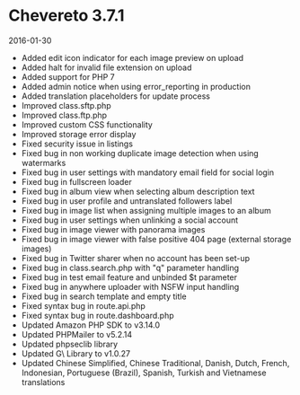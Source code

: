 # Chevereto 3.7.1

2016-01-30

- Added edit icon indicator for each image preview on upload
- Added halt for invalid file extension on upload
- Added support for PHP 7
- Added admin notice when using error_reporting in production
- Added translation placeholders for update process
- Improved class.sftp.php
- Improved class.ftp.php
- Improved custom CSS functionality
- Improved storage error display
- Fixed security issue in listings
- Fixed bug in non working duplicate image detection when using watermarks
- Fixed bug in user settings with mandatory email field for social login
- Fixed bug in fullscreen loader
- Fixed bug in album view when selecting album description text
- Fixed bug in user profile and untranslated followers label
- Fixed bug in image list when assigning multiple images to an album
- Fixed bug in user settings when unlinking a social account
- Fixed bug in image viewer with panorama images
- Fixed bug in image viewer with false positive 404 page (external storage images)
- Fixed bug in Twitter sharer when no account has been set-up
- Fixed bug in class.search.php with "q" parameter handling
- Fixed bug in test email feature and unbinded $t parameter
- Fixed bug in anywhere uploader with NSFW input handling
- Fixed bug in search template and empty title
- Fixed syntax bug in route.api.php
- Fixed syntax bug in route.dashboard.php
- Updated Amazon PHP SDK to v3.14.0
- Updated PHPMailer to v5.2.14
- Updated phpseclib library
- Updated G\ Library to v1.0.27
- Updated Chinese Simplified, Chinese Traditional, Danish, Dutch, French, Indonesian, Portuguese (Brazil), Spanish, Turkish and Vietnamese translations
